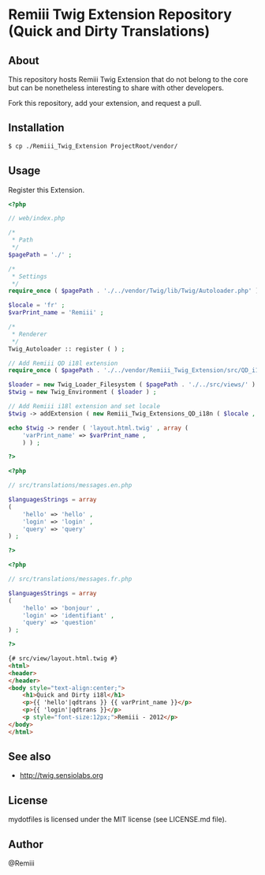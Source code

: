 # Remiii Twig Extension Repository (Quick and Dirty Translations)

## About

This repository hosts Remiii Twig Extension that do not belong to the core but can
be nonetheless interesting to share with other developers.

Fork this repository, add your extension, and request a pull.

## Installation

```bash
$ cp ./Remiii_Twig_Extension ProjectRoot/vendor/
```

## Usage

Register this Extension.

```php
<?php

// web/index.php

/*
 * Path
 */
$pagePath = './' ;

/*
 * Settings
 */
require_once ( $pagePath . './../vendor/Twig/lib/Twig/Autoloader.php' ) ;

$locale = 'fr' ;
$varPrint_name = 'Remiii' ;

/*
 * Renderer
 */
Twig_Autoloader :: register ( ) ;

// Add Remiii QD i18l extension
require_once ( $pagePath . './../vendor/Remiii_Twig_Extension/src/QD_i18l.php') ;

$loader = new Twig_Loader_Filesystem ( $pagePath . './../src/views/' ) ;
$twig = new Twig_Environment ( $loader ) ;

// Add Remiii i18l extension and set locale
$twig -> addExtension ( new Remiii_Twig_Extensions_QD_i18n ( $locale , $pagePath . './../src/translations/' ) ) ;

echo $twig -> render ( 'layout.html.twig' , array (
    'varPrint_name' => $varPrint_name ,
    ) ) ;

?>
```

```php
<?php

// src/translations/messages.en.php

$languagesStrings = array
(
    'hello' => 'hello' ,
    'login' => 'login' ,
    'query' => 'query'
) ;

?>
```

```php
<?php

// src/translations/messages.fr.php

$languagesStrings = array
(
    'hello' => 'bonjour' ,
    'login' => 'identifiant' ,
    'query' => 'question'
) ;

?>
```

```html
{# src/view/layout.html.twig #}
<html>
<header>
</header>
<body style="text-align:center;">
    <h1>Quick and Dirty i18l</h1>
    <p>{{ 'hello'|qdtrans }} {{ varPrint_name }}</p>
    <p>{{ 'login'|qdtrans }}</p>
    <p style="font-size:12px;">Remiii - 2012</p>
</body>
</html>
```

## See also

* http://twig.sensiolabs.org

## License

mydotfiles is licensed under the MIT license (see LICENSE.md file).

## Author

@Remiii

